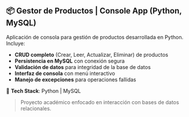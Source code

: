## 📦 Gestor de Productos | Console App (Python, MySQL)  

Aplicación de consola para gestión de productos desarrollada en Python. Incluye:  

- **CRUD completo** (Crear, Leer, Actualizar, Eliminar) de productos  
- **Persistencia en MySQL** con conexión segura  
- **Validación de datos** para integridad de la base de datos  
- **Interfaz de consola** con menú interactivo  
- **Manejo de excepciones** para operaciones fallidas  

🔧 **Tech Stack**: Python | MySQL

> Proyecto académico enfocado en interacción con bases de datos relacionales.  
